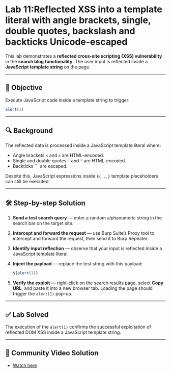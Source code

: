 # Lab 11:Reflected XSS into a template literal with angle brackets, single, double quotes, backslash and backticks Unicode-escaped

This lab demonstrates a **reflected cross-site scripting (XSS) vulnerability** in the **search blog functionality**. The user input is reflected inside a **JavaScript template string** on the page.

---

## 🎯 Objective

Execute JavaScript code inside a template string to trigger:

```jsx
alert(1)
```

---

## 🔍 Background

The reflected data is processed inside a JavaScript template literal where:

- Angle brackets `<` and `>` are HTML-encoded.
- Single and double quotes `'` and `"` are HTML-encoded.
- Backticks ``` are escaped.

Despite this, JavaScript expressions inside `${...}` template placeholders can still be executed.

---

## 🛠️ Step-by-step Solution

1. **Send a test search query** — enter a random alphanumeric string in the search bar on the target site.
2. **Intercept and forward the request** — use Burp Suite’s Proxy tool to intercept and forward the request, then send it to Burp Repeater.
3. **Identify input reflection** — observe that your input is reflected inside a JavaScript template literal.
4. **Inject the payload** — replace the test string with this payload:
    
    ```jsx
    ${alert(1)}
    ```
    
5. **Verify the exploit** — right-click on the search results page, select **Copy URL**, and paste it into a new browser tab. Loading the page should trigger the `alert(1)` pop-up.

---

## ✅ Lab Solved

The execution of the `alert(1)` confirms the successful exploitation of reflected DOM XSS inside a JavaScript template string.

---

## 🎥 Community Video Solution

- [Watch here](https://youtu.be/y0onQRBnwMM)